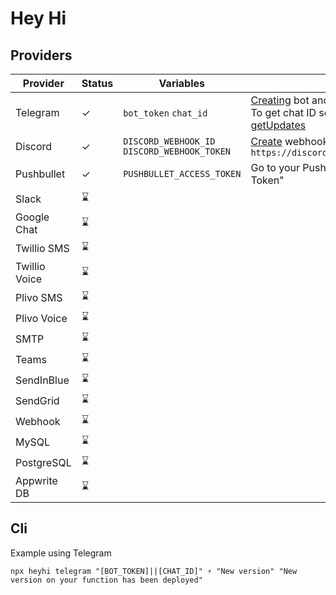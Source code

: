 # Hey Hi

## Providers

| Provider      | Status | Variables                                    | Instructions                                                                                                                                                                                                       |
|---------------|--------|----------------------------------------------|--------------------------------------------------------------------------------------------------------------------------------------------------------------------------------------------------------------------|
| Telegram      | ✓      | `bot_token` `chat_id`                        | [Creating](https://core.telegram.org/bots/features#botfather) bot and getting token.<br/>To get chat ID send message to your bot and make a request to [getUpdates](https://core.telegram.org/bots/api#getupdates) |
| Discord       | ✓      | `DISCORD_WEBHOOK_ID` `DISCORD_WEBHOOK_TOKEN` | [Create](https://support.discord.com/hc/en-us/articles/228383668-Intro-to-Webhooks) webhook, copy the `webhook` url and you'll have this `https://discord.com/api/webhooks/[WEBHOOK_ID]/[WEBHOOK_TOKEN]`           |
| Pushbullet    | ✓      | `PUSHBULLET_ACCESS_TOKEN`                    | Go to your Pushbullet [Account](https://www.pushbullet.com/#settings/account) page, and click on "Create Access Token"                                                                                             |
| Slack         | ⌛️     |                                              |                                                                                                                                                                                                                    |
| Google Chat   | ⌛️     |                                              |                                                                                                                                                                                                                    |
| Twillio SMS   | ⌛️     |                                              |                                                                                                                                                                                                                    |
| Twillio Voice | ⌛️     |                                              |                                                                                                                                                                                                                    |
| Plivo SMS     | ⌛️     |                                              |                                                                                                                                                                                                                    |
| Plivo Voice   | ⌛️     |                                              |                                                                                                                                                                                                                    |
| SMTP          | ⌛️     |                                              |                                                                                                                                                                                                                    |
| Teams         | ⌛️     |                                              |                                                                                                                                                                                                                    |
| SendInBlue    | ⌛️     |                                              |                                                                                                                                                                                                                    |
| SendGrid      | ⌛️     |                                              |                                                                                                                                                                                                                    |
| Webhook       | ⌛️     |                                              |                                                                                                                                                                                                                    |
| MySQL         | ⌛️     |                                              |                                                                                                                                                                                                                    |
| PostgreSQL    | ⌛️     |                                              |                                                                                                                                                                                                                    |
| Appwrite DB   | ⌛️     |                                              |                                                                                                                                                                                                                    |

## Cli

Example using Telegram

```shell
npx heyhi telegram "[BOT_TOKEN]||[CHAT_ID]" ⚡️ "New version" "New version on your function has been deployed"

```

